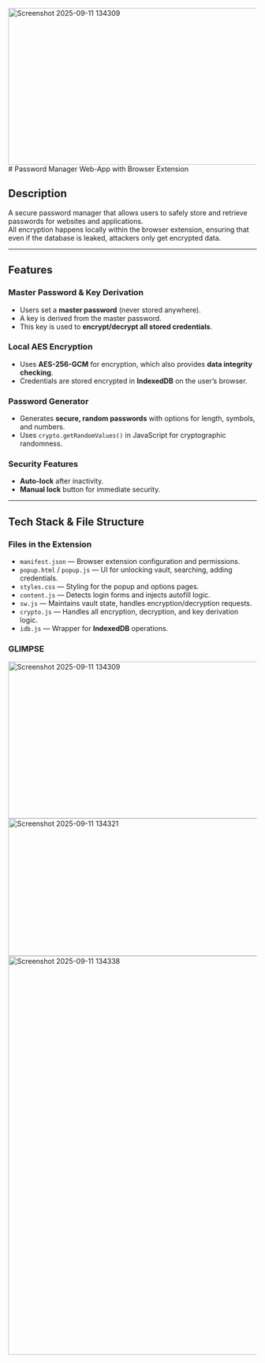<img width="523" height="318" alt="Screenshot 2025-09-11 134309" src="https://github.com/user-attachments/assets/5242cb41-b8f0-4fad-800b-3c5f95349b0d" /># Password Manager Web-App with Browser Extension

## Description
A secure password manager that allows users to safely store and retrieve passwords for websites and applications.  
All encryption happens locally within the browser extension, ensuring that even if the database is leaked, attackers only get encrypted data.  

---

## Features

### Master Password & Key Derivation
- Users set a **master password** (never stored anywhere).
- A key is derived from the master password.
- This key is used to **encrypt/decrypt all stored credentials**.

### Local AES Encryption
- Uses **AES-256-GCM** for encryption, which also provides **data integrity checking**.
- Credentials are stored encrypted in **IndexedDB** on the user’s browser.

### Password Generator
- Generates **secure, random passwords** with options for length, symbols, and numbers.
- Uses `crypto.getRandomValues()` in JavaScript for cryptographic randomness.

### Security Features
- **Auto-lock** after inactivity.
- **Manual lock** button for immediate security.

---

## Tech Stack & File Structure

### Files in the Extension
- `manifest.json` — Browser extension configuration and permissions.
- `popup.html` / `popup.js` — UI for unlocking vault, searching, adding credentials.
- `styles.css` — Styling for the popup and options pages.
- `content.js` — Detects login forms and injects autofill logic.
-  `sw.js` — Maintains vault state, handles encryption/decryption requests.
- `crypto.js` — Handles all encryption, decryption, and key derivation logic.
- `idb.js` — Wrapper for **IndexedDB** operations.

### GLIMPSE 
<img width="523" height="318" alt="Screenshot 2025-09-11 134309" src="https://github.com/user-attachments/assets/0b5524da-8918-41ba-ad7e-963a792f6417" />


<img width="607" height="279" alt="Screenshot 2025-09-11 134321" src="https://github.com/user-attachments/assets/325d9467-ba8e-49b6-bea5-cdad25ae9d92" />


<img width="566" height="809" alt="Screenshot 2025-09-11 134338" src="https://github.com/user-attachments/assets/1fb82417-0f97-435b-8dd8-bf0d89ab988c" />
